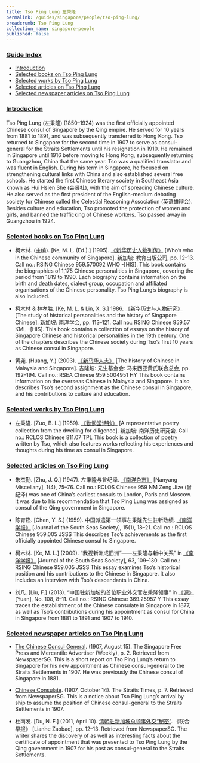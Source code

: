 ```yaml
---
title: Tso Ping Lung 左秉隆
permalink: /guides/singapore/people/tso-ping-lung/
breadcrumb: Tso Ping Lung
collection_name: singapore-people
published: false
---
```


### <u>Guide Index</u>

* [Introduction](#introduction)
* [Selected books on Tso Ping Lung](#selected-books-on-tso-ping-lung)
* [Selected works by Tso Ping Lung](#selected-works-by-tso-ping-lung)
* [Selected articles on Tso Ping Lung](#selected-articles-on-tso-ping-lung)
* [Selected newspaper articles on Tso Ping Lung](#selected-newspaper-articles-on-tso-ping-lung)


### <u>Introduction</u>

Tso Ping Lung (左秉隆) (1850–1924) was the first officially appointed Chinese consul of Singapore by the Qing empire. He served for 10 years from 1881 to 1891, and was subsequently transferred to Hong Kong. Tso returned to Singapore for the second time in 1907 to serve as consul-general for the Straits Settlements until his resignation in 1910. He remained in Singapore until 1916 before moving to Hong Kong, subsequently returning to Guangzhou, China that the same year. Tso was a qualified translator and was fluent in English. During his term in Singapore, he focused on strengthening cultural links with China and also established several free schools. He started the first Chinese literary society in Southeast Asia known as Hui Hsien She (会贤社), with the aim of spreading Chinese culture. He also served as the first president of the English-medium debating society for Chinese called the Celestial Reasoning Association (英语雄辩会). Besides culture and education, Tso promoted the protection of women and girls, and banned the trafficking of Chinese workers. Tso passed away in Guangzhou in 1924.

 

 

### <u>Selected books on Tso Ping Lung</u>

* 柯木林. (主编). [Ke, M. L. (Ed.).] (1995). [《新华历史人物列传》](http://eservice.nlb.gov.sg/item_holding_s.aspx?bid=84500628) [Who’s who in the Chinese community of Singapore]. 新加坡: 教育出版公司, pp. 12–13.
Call no.: RSING Chinese 959.570092 WHO -\[HIS\].
This book contains the biographies of 1,175 Chinese personalities in Singapore, covering the period from 1819 to 1990. Each biography contains information on the birth and death dates, dialect group, occupation and affiliated organisations of the Chinese personality. Tso Ping Lung’s biography is also included.


* 柯木林 & 林孝胜. [Ke, M. L. & Lin, X. S.] 1986. [《新华历史与人物研究》](http://eservice.nlb.gov.sg/item_holding_s.aspx?bid=84517903) [The study of historical personalities and the history of Singapore Chinese]. 新加坡: 南洋学会, pp. 113–121.
Call no.: RSING Chinese 959.57 KML -\[HIS\].
This book contains a collection of essays on the history of Singapore Chinese and historical personalities in the 19th century. One of the chapters describes the Chinese society during Tso’s first 10 years as Chinese consul in Singapore.


* 黄尧. (Huang, Y.) (2003). [《新马华人志》](http://eservice.nlb.gov.sg/item_holding_s.aspx?bid=12290908) [The history of Chinese in Malaysia and Singapore]. 吉隆坡: 元生基金会: 马来西亚黄氏联合总会, pp. 192–194.
Call no.: RSEA Chinese 959.5004951 HY
This book contains information on the overseas Chinese in Malaysia and Singapore. It also describes Tso’s second assignment as the Chinese consul in Singapore, and his contributions to culture and education.




### <u>Selected works by Tso Ping Lung</u>

* 左秉隆. [Zuo, B. L.] (1959). [《勤勉堂诗钞》](http://eservice.nlb.gov.sg/item_holding_s.aspx?bid=84449559) [A representative poetry collection from the dwelling for diligence]. 新加坡: 南洋历史研究会.
Call no.: RCLOS Chinese 811.07 TPL
This book is a collection of poetry written by Tso, which also features works reflecting his experiences and thoughts during his time as consul in Singapore.




### <u>Selected articles on Tso Ping Lung</u>

* 朱杰勤. [Zhu, J. Q.] (1947). 左秉隆与曾纪泽. [《南洋杂志》](http://eservice.nlb.gov.sg/item_holding_s.aspx?bid=84547137) [Nanyang Miscellany], 1(4), 75–76.
Call no.: RCLOS Chinese 959 NM
Zeng Jize (曾纪泽) was one of China’s earliest consuls to London, Paris and Moscow. It was due to his recommendation that Tso Ping Lung was assigned as consul of the Qing government in Singapore.


* 陈育崧. [Chen, Y. S.] (1959). 中国派遣第一领事左秉隆先生驻新政绩. [《南洋学报》](http://eservice.nlb.gov.sg/item_holding_s.aspx?bid=84444489) [Journal of the South Seas Society], 15(1), 18–21.
Call no.: RCLOS Chinese 959.005 JSSS
This describes Tso’s achievements as the first officially appointed Chinese consul to Singapore.


* 柯木林. [Ke, M. L.] (2009). “我视新洲成旧洲”——左秉隆与新中关系” in [《南洋学报》](http://eservice.nlb.gov.sg/item_holding_s.aspx?bid=84444489) [Journal of the South Seas Society], 63, 109–130.
Call no.: RSING Chinese 959.005 JSSS
This essay examines Tso’s historical position and his contributions to the Chinese in Singapore. It also includes an interview with Tso’s descendants in China.


* 刘凡. [Liu, F.] (2013). “中国驻新加坡的首位职业外交官左秉隆领事” in [《源》](http://eservice.nlb.gov.sg/item_holding_s.aspx?bid=84511121) \[Yuan\], No. 108, 8–11.
Call no.: RSING Chinese 369.25957 Y
This essay traces the establishment of the Chinese consulate in Singapore in 1877, as well as Tso’s contributions during his appointment as consul for China in Singapore from 1881 to 1891 and 1907 to 1910.




### <u>Selected newspaper articles on Tso Ping Lung</u>

* [The Chinese Consul General](http://eresources.nlb.gov.sg/newspapers/Digitised/Article/singfreepresswk19070815-1.2.10). (1907, August 15). The Singapore Free Press and Mercantile Advertiser (Weekly), p. 2. Retrieved from NewspaperSG.
This is a short report on Tso Ping Lung’s return to Singapore for his new appointment as Chinese consul-general to the Straits Settlements in 1907. He was previously  the Chinese consul of Singapore in 1881.


* [Chinese Consulate](http://eresources.nlb.gov.sg/newspapers/Digitised/Article/straitstimes19071014-1.2.88). (1907, October 14). The Straits Times, p. 7. Retrieved from NewspaperSG.
This is a notice about Tso Ping Lung’s arrival by ship to assume the position of Chinese consul-general to the Straits Settlements in 1907.


* 杜南发. [Du, N. F.] (2011, April 10). [清朝驻新加坡总领事外交“秘密”](http://eresources.nlb.gov.sg/newspapers/Digitised/Article/lhzb20110410-1.2.32.5.1). 《联合早报》 [Lianhe Zaobao], pp. 12–13. Retrieved from NewspaperSG.
The writer shares the discovery of as well as interesting facts about the certificate of appointment that was presented to Tso Ping Lung by the Qing government in 1907 for his post as consul-general to the Straits Settlements.